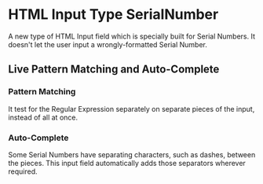 # HTML Input Type SerialNumber
A new type of HTML Input field which is specially built for Serial Numbers. It doesn't let the user input a wrongly-formatted Serial Number.
## Live Pattern Matching and Auto-Complete
### Pattern Matching
It test for the Regular Expression separately on separate pieces of the input, instead of all at once.
### Auto-Complete
Some Serial Numbers have separating characters, such as dashes, between the pieces. This input field automatically adds those separators wherever required.
